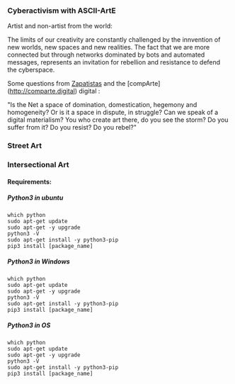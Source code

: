 ### Cyberactivism with ASCII-ArtE


Artist and non-artist from the world:

The limits of our creativity are constantly challenged by the innvention of new worlds, new spaces and new realities. The fact that we are more connected but through networks dominated by bots and automated messages, represents an invitation for rebellion and resistance to defend the cyberspace.

Some questions from [Zapatistas](http://enlacezapatista.ezln.org.mx/2017/07/15/art-resistance-and-rebellion-on-the-net/) and the [compArte] (http://comparte.digital) digital :

"Is the Net a space of domination, domestication, hegemony and homogeneity? Or is it a space in dispute, in struggle? Can we speak of a digital materialism? You who create art there, do you see the storm? Do you suffer from it? Do you resist? Do you rebel?" 

### Street Art

### Intersectional Art

#### Requirements:

##### Python3 in ubuntu

``` console
which python 
sudo apt-get update
sudo apt-get -y upgrade
python3 -V
sudo apt-get install -y python3-pip
pip3 install [package_name]

```

##### Python3 in Windows

``` console
which python 
sudo apt-get update
sudo apt-get -y upgrade
python3 -V
sudo apt-get install -y python3-pip
pip3 install [package_name]
```
##### Python3 in OS

``` console
which python 
sudo apt-get update
sudo apt-get -y upgrade
python3 -V
sudo apt-get install -y python3-pip
pip3 install [package_name]
```

